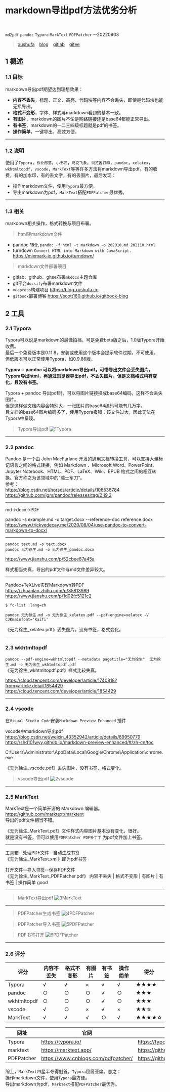 # markdown导出pdf方法优劣分析

<br />

`md2pdf`  `pandoc`  `Typora`  `MarkText`  `PDFPatcher`  --20220903

> [xushufa]( https://web.xushufa.cn ) &ensp; [blog]( https://blog.xushufa.cn ) &ensp; [gitlab]( https://gitlab.com/xuyq123/mynotes ) &ensp; [gitee]( https://gitee.com/xy180/MyNotes ) 



## 1 概述

### 1.1 目标

markdown导出pdf期望达到理想效果：
- **内容不丢失**，标题、正文、高亮、代码块等内容不会丢失，即使是代码块也能无损导出。
- **格式不变形**，字体、样式与markdown看到的基本一致。
- **有图片**，markdown的图片不论是网络链接还是base64都能正常导出。
- **有书签**，markdown的一二三四级标题就是pdf的书签。
- **操作简单**，一键导出，高效方便。

---

### 1.2 说明

使用了`Typora`，`作业部落`，`小书匠`，`马克飞象`，`浏览器打印`，`pandoc`，`xelatex`，`wkhtmltopdf`，`vscode`，`MarkText`等等许多方法将markdown导出pdf。有的收费，有的加水印，有的丢文字，有的丢图片，最后发现：
- 操作markdown文件，使用`Typora`最方便。
- 导出markdown为pdf，`MarkText`搭配`PDFPatcher`最优秀。

---

### 1.3 相关

markdown相关操作，格式转换与项目布署。


> html转markdown文件

- pandoc 转化  `pandoc -f html -t markdown -o 202010.md 202110.html`
- turndown `Convert HTML into Markdown with JavaScript.`  https://mixmark-io.github.io/turndown/

> markdown文件部署项目

- gitlab、github、gitee布署`mkdocs`主题仓库
- git平台`docsify`布署markdown文件
- `vuepress`构建项目 https://blog.xushufa.cn
- `gitbook`部署博客  https://scott180.github.io/gitbook-blog




## 2 工具

### 2.1 Typora

Typora可以说是markdown的最佳拍档，可是免费beta版之后，1.0版Typora开始收费。<br/>
最后一个免费版本是0.11.8，安装或使用这个版本会提示软件过期，不可使用。<br/>
但低版本可以正常使用Typora，如0.9.86版。<br/>

**Typora + pandoc 可以将markdown导出pdf，可惜导出文件会丢失图片。**<br/>
**Typora导出html，再通过浏览器导出pdf，不丢失图片，但是文档格式稍有变化，且没有书签。**<br/>

Typora + pandoc 导出pdf时，可以将图片链接换成base64编码，这样不会丢失图片。<br/>
但是这样做文档内容会特别大，一张图片的base64编码可能有几万字。<br/>
且文档的base64图片编码多了，使用Typora报错：该文件过大，因此无法在Typora中呈现。<br/>

>Typora导出pdf
![1Typora]( https://md.xushufa.cn/gitimg/document/imgs/md2pdf/1Typora.jpg )

---

### 2.2 pandoc

Pandoc 是一个由 John MacFarlane 开发的通用文档转换工具，可以支持大量标记语言之间的格式转换，例如 Markdown 、Microsoft Word、PowerPoint、 Jupyter Notebook、HTML、PDF、LaTeX、Wiki、EPUB 格式之间的相互转换。官方称之为该领域中的“瑞士军刀”。<br/>
参考：<br/>
https://blog.csdn.net/horses/article/details/108536784 <br/>
https://github.com/jgm/pandoc/releases/tag/2.19.2 <br/>

---

md->docx->PDF 

pandoc -s example.md -o target.docx --reference-doc reference.docx <br/>
https://www.trickyedecay.me/2020/08/04/use-pandoc-to-convert-markdown-to-docx/ <br/>

---

`pandoc text.md -o text.docx` <br/>
`pandoc 无为徐生.md -o 无为徐生_pandoc.docx` <br/>

https://www.jianshu.com/p/52cbee87a45a <br/>

样式相当失真，导出的pdf文件与md文件差异较大。 <br/>

---

Pandoc+TeXLive实现Markdown转PDF <br/>
https://zhuanlan.zhihu.com/p/35813989 <br/>
https://www.jianshu.com/p/1d02fc5121c2 <br/>

`$ fc-list :lang=zh`

`pandoc 无为徐生.md -o 无为徐生_xelatex.pdf --pdf-engine=xelatex -V CJKmainfont='KaiTi'`

《无为徐生_xelatex.pdf》丢失图片，没有书签，格式变化。

---

### 2.3 wkhtmltopdf

`pandoc --pdf-engine=wkhtmltopdf --metadata pagetitle="无为徐生"  无为徐生.md -o 无为徐生_wkhtmltopdf.pdf` <br/>
《无为徐生_wkhtmltopdf.pdf》样式比较失真。 <br/>

https://cloud.tencent.com/developer/article/1740818?from=article.detail.1854429 <br/>
https://cloud.tencent.com/developer/article/1854429 <br/>

---

### 2.4 vscode

在`Visual Studio Code`安装`Markdown Preview Enhanced` 插件 <br/>

vscode中markdown导出pdf <br/>
https://blog.csdn.net/weixin_43352942/article/details/89950779 <br/>
https://shd101wyy.github.io/markdown-preview-enhanced/#/zh-cn/toc <br/>

C:\Users\Administrator\AppData\Local\Google\Chrome\Application\chrome.exe <br/>

《无为徐生_vscode.pdf》丢失图片，没有书签，格式变化。 <br/>

>vscode导出pdf
![2vscode]( https://md.xushufa.cn/gitimg/document/imgs/md2pdf/2vscode.jpg )

---

### 2.5 MarkText

MarkText是一个简单开源的 Markdown 编辑器。 https://github.com/marktext/marktext <br/>
导出的pdf文件相当不错。 <br/>

《无为徐生_MarkText.pdf》文件样式内容图片基本没有变化，很好。 <br/>
就是没有书签，但可以使用`PDFPatcher PDF补丁丁` 为pdf文件加上书签。 <br/>

---

工具箱--处理PDF文件--自动生成书签 <br/>
《无为徐生_MarkText.xml》即为pdf书签 <br/>

打开文件--导入书签--保存PDF文件 <br/>
《无为徐生_MarkText_PDFPatcher.pdf》  内容不丢失 | 格式不变形 | 有图片 | 有书签 | 操作简单   good <br/>

---

>MarkText导出pdf
![3MarkText]( https://md.xushufa.cn/gitimg/document/imgs/md2pdf/3MarkText.jpg )

---

>PDFPatcher生成书签
![4PDFPatcher]( https://md.xushufa.cn/gitimg/document/imgs/md2pdf/4PDFPatcher.jpg )

>PDFPatcher导入书签
![5PDFPatcher]( https://md.xushufa.cn/gitimg/document/imgs/md2pdf/5PDFPatcher.jpg )

>PDF书签打开
![6PDFPatcher]( https://md.xushufa.cn/gitimg/document/imgs/md2pdf/6PDFPatcher.jpg )

---

### 2.6 评分

| 评分        | 内容不丢失 | 格式不变形 | 有图片 | 有书签 | 操作简单 | 得分        |
| ----------  | ---------- | ---------- | ------ | ------ | -------- | ----------- |
| Typora      |   √        |   √        |   ×    |   √    |   √      |  ★★★★   |
| pandoc      |   ○        |   ○        |   ○    |   √    |   ○      |  ★★★     |
| wkhtmltopdf |   ○        |   ○        |   ○    |   √    |   ○      |  ★★★     |
| vscode      |   √        |   ○        |   ×    |   √    |   ×      |  ★★☆     |
| MarkText    |   √        |   √        |   √    |   ○    |   √      |  ★★★★☆ |


| 网址        | 官网       | 下载       |
| ----------  | ---------- | ---------- |
| Typora      | https://typora.io/                   | https://typoraio.cn/                   |
| marktext    | https://marktext.app/                | https://github.com/marktext/marktext   |
| PDFPatcher  | https://www.cnblogs.com/pdfpatcher/  | https://github.com/wmjordan/PDFPatcher |

综上，`MarkText`四星半夺得魁首，`Typora`屈居亚席。总之： <br/>
操作markdown文件，使用`Typora`最方便。 <br/>
导出markdown为pdf，`MarkText`搭配`PDFPatcher`最优秀。 <br/>







